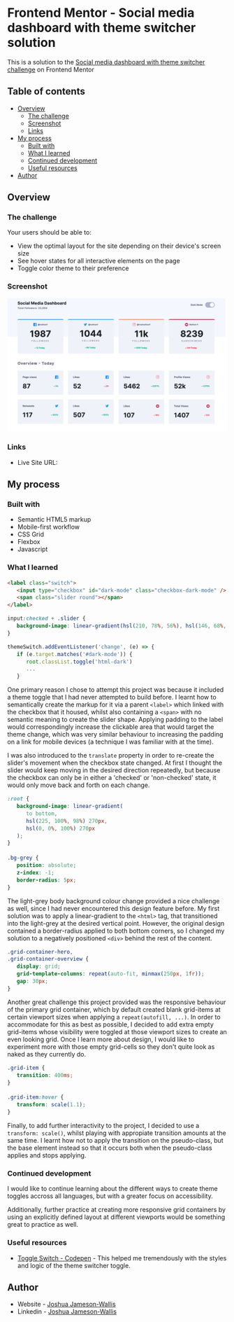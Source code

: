 # Frontend Mentor - Social media dashboard with theme switcher solution

This is a solution to the [Social media dashboard with theme switcher challenge](https://www.frontendmentor.io/challenges/social-media-dashboard-with-theme-switcher-6oY8ozp_H) on Frontend Mentor

## Table of contents

-  [Overview](#overview)
   -  [The challenge](#the-challenge)
   -  [Screenshot](#screenshot)
   -  [Links](#links)
-  [My process](#my-process)
   -  [Built with](#built-with)
   -  [What I learned](#what-i-learned)
   -  [Continued development](#continued-development)
   -  [Useful resources](#useful-resources)
-  [Author](#author)

## Overview

### The challenge

Your users should be able to:

-  View the optimal layout for the site depending on their device's screen size
-  See hover states for all interactive elements on the page
-  Toggle color theme to their preference

### Screenshot

![](./Screenshot.png)

### Links

-  Live Site URL:

## My process

### Built with

-  Semantic HTML5 markup
-  Mobile-first workflow
-  CSS Grid
-  Flexbox
-  Javascript

### What I learned

```html
<label class="switch">
   <input type="checkbox" id="dark-mode" class="checkbox-dark-mode" />
   <span class="slider round"></span>
</label>
```

```css
input:checked + .slider {
   background-image: linear-gradient(hsl(210, 78%, 56%), hsl(146, 68%, 55%));
}
```

```js
themeSwitch.addEventListener('change', (e) => {
   if (e.target.matches('#dark-mode')) {
      root.classList.toggle('html-dark')
      ...
   }
```

One primary reason I chose to attempt this project was because it included a theme toggle that I had never attempted to build before. I learnt how to semantically create the markup for it via a parent `<label>` which linked with the checkbox that it housed, whilst also containing a `<span>` with no semantic meaning to create the slider shape. Applying padding to the label would correspondingly increase the clickable area that would target the theme change, which was very similar behaviour to increasing the padding on a link for mobile devices (a technique I was familiar with at the time).

I was also introduced to the `translate` property in order to re-create the slider's movement when the checkbox state changed. At first I thought the slider would keep moving in the desired direction repeatedly, but because the checkbox can only be in either a 'checked' or 'non-checked' state, it would only move back and forth on each change.

```css
:root {
   background-image: linear-gradient(
      to bottom,
      hsl(225, 100%, 98%) 270px,
      hsl(0, 0%, 100%) 270px
   );
}

.bg-grey {
   position: absolute;
   z-index: -1;
   border-radius: 5px;
}
```

The light-grey body background colour change provided a nice challenge as well, since I had never encountered this design feature before. My first solution was to apply a linear-gradient to the `<html>` tag, that transitioned into the light-grey at the desired vertical point. However, the original design contained a border-radius applied to both bottom corners, so I changed my solution to a negatively positioned `<div>` behind the rest of the content.

```css
.grid-container-hero,
.grid-container-overview {
   display: grid;
   grid-template-columns: repeat(auto-fit, minmax(250px, 1fr));
   gap: 30px;
}
```

Another great challenge this project provided was the responsive behaviour of the primary grid container, which by default created blank grid-items at certain viewport sizes when applying a `repeat(autofill, ...)`. In order to accommodate for this as best as possible, I decided to add extra empty grid-items whose visibility were toggled at those viewport sizes to create an even looking grid. Once I learn more about design, I would like to experiment more with those empty grid-cells so they don't quite look as naked as they currently do.

```css
.grid-item {
   transition: 400ms;
}

.grid-item:hover {
   transform: scale(1.1);
}
```

Finally, to add further interactivity to the project, I decided to use a `transform: scale()`, whilst playing with appropiate transition amounts at the same time. I learnt how not to apply the transition on the pseudo-class, but the base element instead so that it occurs both when the pseudo-class applies and stops applying.

### Continued development

I would like to continue learning about the different ways to create theme toggles accross all languages, but with a greater focus on accessibility.

Additionally, further practice at creating more responsive grid containers by using an explicitly defined layout at different viewports would be something great to practice as well.

### Useful resources

-  [Toggle Switch - Codepen](https://codepen.io/haleonearth/pen/aJMevP) - This helped me tremendously with the styles and logic of the theme switcher toggle.

## Author

-  Website - [Joshua Jameson-Wallis](https://joshuajamesonwallis.com)
-  Linkedin - [Joshua Jameson-Wallis](https://www.linkedin.com/in/joshua-jameson-wallis/)
